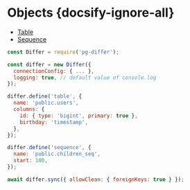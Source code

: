 # Objects {docsify-ignore-all}

- [Table](metadata/table.md)
- [Sequence](metadata/sequence.md)

```javascript
const Differ = require('pg-differ');

const differ = new Differ({
  connectionConfig: { ... },
  logging: true, // default value of console.log
});

differ.define('table', {
  name: 'public.users',
  columns: {
    id: { type: 'bigint', primary: true },
    birthday: 'timestamp',
  },
});

differ.define('sequence', {
  name: 'public.children_seq',
  start: 100,
});

await differ.sync({ allowClean: { foreignKeys: true } });
```
